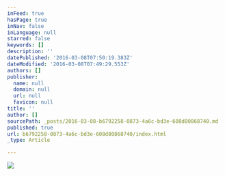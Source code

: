 ```yaml
---
inFeed: true
hasPage: true
inNav: false
inLanguage: null
starred: false
keywords: []
description: ''
datePublished: '2016-03-08T07:50:19.383Z'
dateModified: '2016-03-08T07:49:29.553Z'
authors: []
publisher:
  name: null
  domain: null
  url: null
  favicon: null
title: ''
author: []
sourcePath: _posts/2016-03-08-b6792258-0873-4a6c-bd3e-608d80868740.md
published: true
url: b6792258-0873-4a6c-bd3e-608d80868740/index.html
_type: Article

---
```

![](https://the-grid-user-content.s3-us-west-2.amazonaws.com/b6d4cd95-36e4-4026-b478-826e72b8258b.jpg)